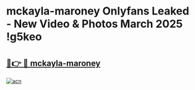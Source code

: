 # mckayla-maroney Onlyfans Leaked - New Video & Photos March 2025 !g5keo

# <h2><a href="https://6bh7j3.iuczelnia.edu.pl?title=mckayla-maroney&ref=g5keo">🔗👉 🔴 mckayla-maroney</a></h2>

[![acn](https://github.com/user-attachments/assets/0f9c940e-d8b0-45ae-aac7-cd30a18b3e1c)](https://6bh7j3.iuczelnia.edu.pl?title=mckayla-maroney&ref=g5keo)

